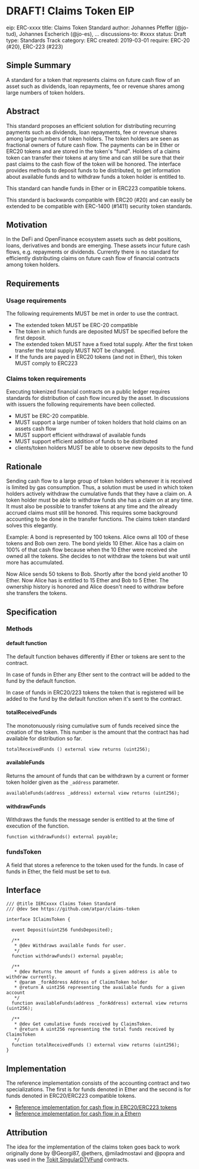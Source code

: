 # DRAFT! Claims Token EIP

eip: ERC-xxxx
title: Claims Token Standard
author: Johannes Pfeffer (@jo-tud), Johannes Escherich (@jo-es), ...
discussions-to: #xxxx
status: Draft
type: Standards Track
category: ERC
created: 2019-03-01
require: ERC-20 (#20), ERC-223 (#223)

## Simple Summary
A standard for a token that represents claims on future cash flow of an asset such as dividends, loan repayments, fee or revenue shares among large numbers of token holders. 

## Abstract
This standard proposes an efficient solution for distributing recurring payments such as dividends, loan repayments, fee or revenue shares among large numbers of token holders. The token holders are seen as fractional owners of future cash flow. The payments can be in Ether or ERC20 tokens and are stored in the token's "fund". Holders of a claims token can transfer their tokens at any time and can still be sure that their past claims to the cash flow of the token will be honored. The interface provides methods to deposit funds to be distributed, to get information about available funds and to withdraw funds a token holder is entitled to.

This standard can handle funds in Ether or in ERC223 compatible tokens.

This standard is backwards compatible with ERC20 (#20) and can easily be extended to be compatible with ERC-1400 (#1411) security token standards.

## Motivation
In the DeFi and OpenFinance ecosystem assets such as debt positions, loans, derivatives and bonds are emerging. These assets incur future cash flows, e.g. repayments or dividends. Currently there is no standard for efficiently distributing claims on future cash flow of financial contracts among token holders.

## Requirements

### Usage requirements

The following requirements MUST be met in order to use the contract.

* The extended token MUST be ERC-20 compatible
* The token in which funds are deposited MUST be specified before the first deposit.
* The extended token MUST have a fixed total supply. After the first token transfer the total supply MUST NOT be changed.
* If the funds are payed in ERC20 tokens (and not in Ether), this token MUST comply to ERC223

### Claims token requirements

Executing tokenized financial contracts on a public ledger requires standards for distribution of cash flow incured by the asset. In discussions with issuers the following requirements have been collected.

* MUST be ERC-20 compatible.
* MUST support a large number of token holders that hold claims on an assets cash flow
* MUST support efficient withdrawal of available funds
* MUST support efficient addition of funds to be distributed
* clients/token holders MUST be able to observe new deposits to the fund

## Rationale
Sending cash flow to a large group of token holders whenever it is received is limited by gas consumption. Thus, a solution must be used in which token holders actively withdraw the cumulative funds that they have a claim on. A token holder must be able to withdraw funds she has a claim on at any time. It must also be possible to transfer tokens at any time and the already accrued claims must still be honored. This requires some background accounting to be done in the transfer functions. The claims token standard solves this elegantly.

Example: A bond is represented by 100 tokens. Alice owns all 100 of these tokens and Bob own zero. The bond yields 10 Ether. Alice has a claim on 100% of that cash flow because when the 10 Ether were received she owned all the tokens. She decides to not withdraw the tokens but wait until more has accumulated.

Now Alice sends 50 tokens to Bob. Shortly after the bond yield another 10 Ether. Now Alice has is entitled to 15 Ether and Bob to 5 Ether. The ownership history is honored and Alice doesn't need to withdraw before she transfers the tokens.

## Specification

### Methods

#### default function
The default function behaves differently if Ether or tokens are sent to the contract.


In case of funds in Ether any Ether sent to the contract will be added to the fund by the default function.


In case of funds in ERC20/223 tokens the token that is registered will be added to the fund by the default function when it's sent to the contract.


#### totalReceivedFunds
The monotonuously rising cumulative sum of funds received since the creation of the token. This number is the amount that the contract has had available for distribution so far.

```
totalReceivedFunds () external view returns (uint256);
```

#### availableFunds
Returns the amount of funds that can be withdrawn by a current or former token holder given as the `_address` parameter.

```
availableFunds(address _address) external view returns (uint256);
```

#### withdrawFunds
Withdraws the funds the message sender is entitled to at the time of execution of the function.

```
function withdrawFunds() external payable;
```


### fundsToken
A field that stores a reference to the token used for the funds. In case of funds in Ether, the field must be set to `0x0`.

## Interface
```
/// @title IERCxxxx Claims Token Standard
/// @dev See https://github.com/atpar/claims-token

interface IClaimsToken {

  event Deposit(uint256 fundsDeposited);
  
  /**
   * @dev Withdraws available funds for user.
   */
  function withdrawFunds() external payable;

  /**
   * @dev Returns the amount of funds a given address is able to withdraw currently.
   * @param _forAddress Address of ClaimsToken holder
   * @return A uint256 representing the available funds for a given account
   */
  function availableFunds(address _forAddress) external view returns (uint256);

  /**
   * @dev Get cumulative funds received by ClaimsToken.
   * @return A uint256 representing the total funds received by ClaimsToken
   */
  function totalReceivedFunds () external view returns (uint256);
}

```
## Implementation

The reference implementation consists of the accounting contract and two specializations. The first is for funds denoted in Ether and the second is for funds denoted in ERC20/ERC223 compatible tokens.

* [Reference implementation for cash flow in ERC20/ERC223 tokens](https://github.com/atpar/claims-token/blob/EIP-DRAFT/contracts/ClaimsTokenETHExtension.sol)
* [Reference implementation for cash flow in a Ethern](https://github.com/atpar/claims-token/blob/EIP-DRAFT/contracts/ClaimsTokenETHExtension.sol)

## Attribution
The idea for the implementation of the claims token goes back to work originally done by @Georgi87, @ethers, @miladmostavi and @popra and was used in the [Tokit SingularDTVFund](https://github.com/Digital-Mob/singulardtv-tokitio-contracts) contracts.

